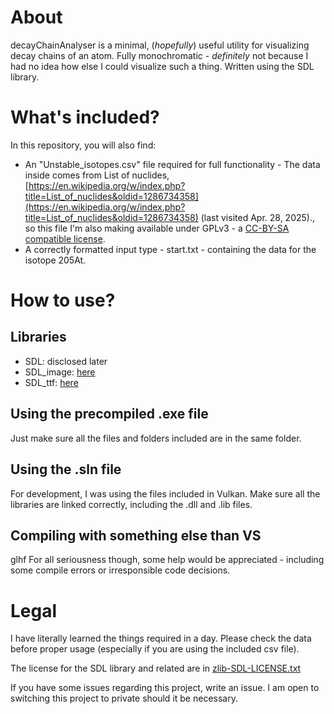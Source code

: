# About

decayChainAnalyser is a minimal, (*hopefully*) useful utility for visualizing decay chains of an atom. Fully monochromatic - *definitely* not because I had no idea how else I could visualize such a thing.
Written using the SDL library.
# What's included?
In this repository, you will also find:
- An "Unstable_isotopes.csv" file required for full functionality - The data inside comes from List of nuclides, [https://en.wikipedia.org/w/index.php?title=List_of_nuclides&oldid=1286734358](https://en.wikipedia.org/w/index.php?title=List_of_nuclides&oldid=1286734358) (last visited Apr. 28, 2025)., so this file I'm also making available under GPLv3 - a [CC-BY-SA compatible license](https://creativecommons.org/share-your-work/licensing-considerations/compatible-licenses/). 
- A correctly formatted input type - start.txt - containing the data for the isotope 205At.
# How to use?
## Libraries
- SDL: disclosed later
- SDL_image: [here](https://github.com/libsdl-org/SDL_image?tab=Zlib-1-ov-file)
- SDL_ttf: [here](https://github.com/libsdl-org/SDL_ttf)
## Using the precompiled .exe file

Just make sure all the files and folders included are in the same folder.
## Using the .sln file

For development, I was using the files included in Vulkan. Make sure all the libraries are linked correctly, including the .dll and .lib files.
## Compiling with something else than VS
glhf
For all seriousness though, some help would be appreciated - including some compile errors or irresponsible code decisions.

# Legal

I have literally learned the things required in a day. Please check the data before proper usage (especially if you are using the included csv file).

The license for the SDL library and related are in [zlib-SDL-LICENSE.txt](https://github.com/InubiquidousMonke/decayChainAnalyser/blob/main/zlib-SDL-LICENSE.txt "zlib-SDL-LICENSE.txt")

If you have some issues regarding this project, write an issue. I am open to switching this project to private should it be necessary.